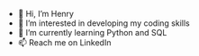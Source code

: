 - 👋 Hi, I’m Henry
- 👀 I’m interested in developing my coding skills
- 🌱 I’m currently learning Python and SQL
- 📫 Reach me on LinkedIn

<!---
henrymcs/henrymcs is a ✨ special ✨ repository because its `README.md` (this file) appears on your GitHub profile.
You can click the Preview link to take a look at your changes.
--->
